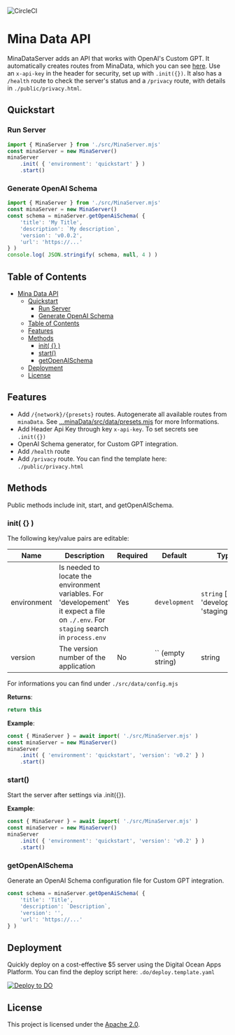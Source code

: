 ![CircleCI](https://img.shields.io/circleci/build/github/EasyMina/minaDataAPI/main)


# Mina Data API

MinaDataServer adds an API that works with OpenAI's Custom GPT. It automatically creates routes from MinaData, which you can see [here](https://github.com/EasyMina/minaData/blob/main/src/data/presets.mjs). Use an `x-api-key` in the header for security, set up with `.init({})`. It also has a `/health` route to check the server's status and a `/privacy` route, with details in `./public/privacy.html`.


## Quickstart

### Run Server

```js
import { MinaServer } from './src/MinaServer.mjs'
const minaServer = new MinaServer()
minaServer
    .init( { 'environment': 'quickstart' } )
    .start()
```

### Generate OpenAI Schema

```js
import { MinaServer } from './src/MinaServer.mjs'
const minaServer = new MinaServer()
const schema = minaServer.getOpenAiSchema( { 
    'title': 'My Title',
    'description': `My description`,
    'version': 'v0.0.2',
    'url': 'https://...'
} )
console.log( JSON.stringify( schema, null, 4 ) )
```


## Table of Contents

- [Mina Data API](#mina-data-api)
  - [Quickstart](#quickstart)
    - [Run Server](#run-server)
    - [Generate OpenAI Schema](#generate-openai-schema)
  - [Table of Contents](#table-of-contents)
  - [Features](#features)
  - [Methods](#methods)
    - [init( {} )](#init--)
    - [start()](#start)
    - [getOpenAISchema](#getopenaischema)
  - [Deployment](#deployment)
  - [License](#license)

## Features

- Add `/{network}/{presets}` routes. Autogenerate all available routes from `minaData`. See [...minaData/src/data/presets.mjs](https://github.com/EasyMina/minaData/blob/main/src/data/presets.mjs) for more Informations.
- Add Header Api Key through key `x-api-key`. To set secrets see `.init({})`
- OpenAI Schema generator, for Custom GPT integration.
- Add `/health` route
- Add `/privacy` route. You can find the template here: `./public/privacy.html`


## Methods
Public methods include init, start, and getOpenAISchema.


### init( {} )

The following key/value pairs are editable:

| Name         | Description                                       | Required | Default        | Type                                     |
|--------------|---------------------------------------------------|----------|----------------|------------------------------------------|
| environment  | Is needed to locate the environment variables. For 'developement' it expect a file on `./.env`. For `staging` search in `process.env`    | Yes      | `development`  | `string` [ 'development', 'staging' ] |
| version      | The version number of the application             | No       | `` (empty string) | string                                   |

For informations you can find under `./src/data/config.mjs`

**Returns**: 
```js
return this
```


**Example**: 
```js
const { MinaServer } = await import( './src/MinaServer.mjs' )
const minaServer = new MinaServer()
minaServer
    .init( { 'environment': 'quickstart', 'version': 'v0.2' } )
    .start()

```


### start()

Start the server after settings via .init({}).

**Example**: 
```js
const { MinaServer } = await import( './src/MinaServer.mjs' )
const minaServer = new MinaServer()
minaServer
    .init( { 'environment': 'quickstart', 'version': 'v0.2' } )
    .start()

```


### getOpenAISchema

Generate an OpenAI Schema configuration file for Custom GPT integration.

```js
const schema = minaServer.getOpenAiSchema( { 
    'title': 'Title',
    'description': `Description`,
    'version': '',
    'url': 'https://...'
} )
```



## Deployment

Quickly deploy on a cost-effective $5 server using the Digital Ocean Apps Platform. You can find the deploy script here: `.do/deploy.template.yaml`

[![Deploy to DO](https://www.deploytodo.com/do-btn-blue.svg)](https://cloud.digitalocean.com/apps/new?repo=https://github.com/easyMina/minaDataAPI/tree/main)


## License

This project is licensed under the [Apache 2.0](LICENSE).